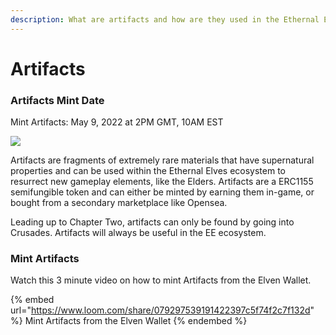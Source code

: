 ```yaml
---
description: What are artifacts and how are they used in the Ethernal Elves Ecosystem?
---
```


# Artifacts

### Artifacts Mint Date

Mint Artifacts:  May 9, 2022 at 2PM GMT, 10AM EST

![](../.gitbook/assets/artifact\_full.gif)

Artifacts are fragments of extremely rare materials that have supernatural properties and can be used within the Ethernal Elves ecosystem to resurrect new gameplay elements, like the Elders. Artifacts are a ERC1155 semifungible token and can either be minted by earning them in-game, or bought from a secondary marketplace like Opensea.

Leading up to Chapter Two, artifacts can only be found by going into Crusades. Artifacts will always be useful in the EE ecosystem.

### Mint Artifacts

Watch this 3 minute video on how to mint Artifacts from the Elven Wallet.

{% embed url="https://www.loom.com/share/079297539191422397c5f74f2c7f132d" %}
Mint Artifacts from the Elven Wallet
{% endembed %}
